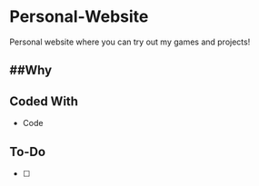 # Personal-Website
Personal website where you can try out my games and projects!

##Why
- 
## Coded With
- Code

## To-Do
- [ ]
